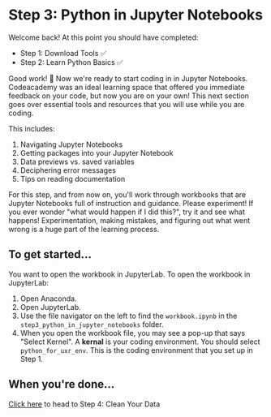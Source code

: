# Step 3: Python in Jupyter Notebooks
Welcome back! At this point you should have completed:
- Step 1: Download Tools :white_check_mark:
- Step 2: Learn Python Basics :white_check_mark:

Good work! :clap: Now we're ready to start coding in in Jupyter Notebooks. Codeacademy was an ideal learning space that offered you immediate feedback on your code, but now you are on your own! This next section goes over essential tools and resources that you will use while you are coding.

This includes:
1. Navigating Jupyter Notebooks
2. Getting packages into your Jupyter Notebook
3. Data previews vs. saved variables
4. Deciphering error messages
5. Tips on reading documentation

For this step, and from now on, you'll work through workbooks that are Jupyter Notebooks full of instruction and guidance. Please experiment! If you ever wonder "what would happen if I did this?", try it and see what happens! Experimentation, making mistakes, and figuring out what went wrong is a huge part of the learning process.

## To get started...
You want to open the workbook in JupyterLab. To open the workbook in JupyterLab:
1. Open Anaconda.
2. Open JupyterLab.
3. Use the file navigator on the left to find the `workbook.ipynb` in the `step3_python_in_jupyter_notebooks` folder.
4. When you open the workbook file, you may see a pop-up that says "Select Kernel". A **kernal** is your coding environment. You should select `python_for_uxr_env`. This is the coding environment that you set up in Step 1.

## When you're done...
[Click here](https://github.com/alexdsbreslav/python_for_uxr/tree/master/step4_clean_your_data) to head to Step 4: Clean Your Data
